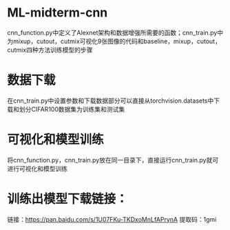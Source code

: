 # ML-midterm-cnn
cnn_function.py中定义了Alexnet架构和数据增强所需要的函数；cnn_train.py中为mixup，cutout，cutmix可视化9张图像的代码和baseline，mixup，cutout，cutmix四种方法训练模型的步骤
# 数据下载
在cnn_train.py中设置参数和下载数据部分可以直接从torchvision.datasets中下载和划分CIFAR100数据集为训练集和测试集
# 可视化和模型训练
将cnn_function.py，cnn_train.py放在同一目录下，直接运行cnn_train.py就可进行可视化和模型训练
# 训练出模型下载链接：
链接：https://pan.baidu.com/s/1U07FKu-TKDxoMnLfAPrynA 
提取码：1gmi 
